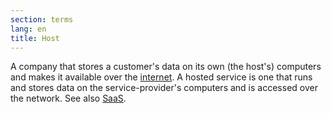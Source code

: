 ```yaml
---
section: terms
lang: en
title: Host
---
```


A company that stores a customer's data on its own (the host's) computers and makes it available over the [internet](../internet/). A hosted service is one that runs and stores data on the service-provider's computers and is accessed over the network. See also [SaaS](../saas/).
